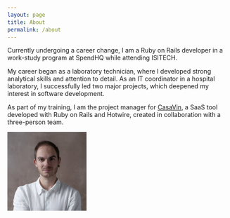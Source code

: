 ```yaml
---
layout: page
title: About
permalink: /about
---
```


Currently undergoing a career change, 
I am a Ruby on Rails developer in a work-study program at SpendHQ while attending ISITECH. 

My career began as a laboratory technician, 
where I developed strong analytical skills and attention to detail. 
As an IT coordinator in a hospital laboratory, 
I successfully led two major projects, 
which deepened my interest in software development.

As part of my training, 
I am the project manager for <a href="https://www.casavin.fr/" target="_blank">CasaVin</a>, 
a SaaS tool developed with Ruby on Rails and Hotwire, 
created in collaboration with a three-person team.

<img class="profile-picture" src="/assets/img/picture_profile_alexis.jpg" alt="profile picture" width="180"/>
